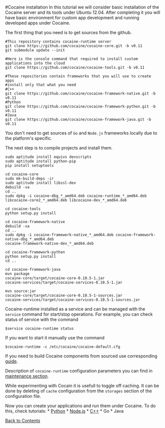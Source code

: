 #Cocaine installation
In this tutorial we will consider basic installation of the Cocaine server and its tools under Ubuntu 12.04. After completing it you will have basic environment for custom app development and running developed apps under Cocaine.

The first thing that you need is to get sources from the github.

```
#This repository contains cocaine-runtime server
git clone https://github.com/cocaine/cocaine-core.git -b v0.11
git submodule update --init

#Here is the console command that required to install custom applications into the cloud
git clone https://github.com/cocaine/cocaine-tools.git -b v0.11

#These repositories contain frameworks that you will use to create apps
#install only that what you need
#C++
git clone https://github.com/cocaine/cocaine-framework-native.git -b v0.11
#Python
git clone https://github.com/cocaine/cocaine-framework-python.git -b v0.11
#Java
git clone https://github.com/cocaine/cocaine-framework-java.git -b v0.11
```

You don't need to get sources of `Go` and `Node.js` frameworks locally due to the platform's specific.

The next step is to compile projects and install them.

```
sudo aptitude install equivs devscripts
sudo aptitude install python-pip
pip install setuptools

cd cocaine-core
sudo mk-build-deps -ir
sudo aptitude install libssl-dev
debuild -sa
cd ..
sudo dpkg -i cocaine-dbg_*_amd64.deb cocaine-runtime_*_amd64.deb libcocaine-core2_*_amd64.deb libcocaine-dev_*_amd64.deb

cd cocaine-tools
python setup.py install

cd cocaine-framework-native
debuild -sa
cd ..
sudo dpkg -i cocaine-framework-native_*_amd64.deb cocaine-framework-native-dbg_*_amd64.deb
cocaine-framework-native-dev_*_amd64.deb

cd cocaine-framework-python
python setup.py install
cd ..

cd cocaine-framework-java
mvn package
cocaine-core/target/cocaine-core-0.10.5-1.jar
cocaine-services/target/cocaine-services-0.10.5-1.jar
 
mvn source:jar
cocaine-core/target/cocaine-core-0.10.5-1-sources.jar
cocaine-services/target/cocaine-services-0.10.5-1-sources.jar
```

Cocaine-runtime installed as a service and can be managed with the `service` command for start/stop operations. For example, you can check status of service with the command

```
$service cocaine-runtime status
```

If you want to start it manually use the command

```
$cocaine-runtime -c /etc/cocaine/cocaine-default.cfg
```

If you need to build Cocaine components from sourced use corresponding [guide](maintanace_cocaine_deployment.md).

Description of `cocaine-runtime` configuration parameters you can find in [maintenance section](maintanance_server_configuration.md).

While experimenting with Cocain it is usefull to toggle off caching. It can be done by deleting of `cache` configuration from the `storages` section of the configuration file.

Now you can create your applications and run them under Cocaine. To do this, check tutorials:
    * [Python](https://github.com/cocaine/cocaine-framework-python/wiki/Echo-application-example)
    * [Node.js](https://github.com/cocaine/cocaine-framework-nodejs/blob/development/README.md)
    * [C++](tutorial_cplusplus.md)
    * Go
    * Java

[Back to Contents](contents.md)
